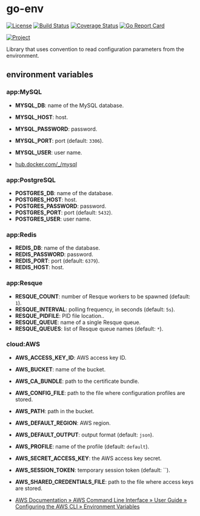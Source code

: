 # go-env

[![License](https://img.shields.io/badge/license-Apache%20License%202.0-blue.svg?style=flat)][license]
[![Build Status](https://travis-ci.org/steenzout/go-env.svg?branch=master)](https://travis-ci.org/steenzout/go-env/)
[![Coverage Status](https://coveralls.io/repos/steenzout/go-env/badge.svg?branch=master&service=github)](https://coveralls.io/github/steenzout/go-env?branch=master)
[![Go Report Card](https://goreportcard.com/badge/github.com/steenzout/go-env)](https://goreportcard.com/report/github.com/steenzout/go-env)

[![Project](https://www.openhub.net/p/go-steenzout-env/widgets/project_thin_badge.gif)][project]

Library that uses convention to read configuration parameters from the environment.


## environment variables

### app:MySQL

- **MYSQL_DB**: name of the MySQL database.
- **MYSQL_HOST**: host.
- **MYSQL_PASSWORD**: password.
- **MYSQL_PORT**: port (default: `3306`).
- **MYSQL_USER**: user name.


- [hub.docker.com/_/mysql](https://hub.docker.com/_/mysql/)


### app:PostgreSQL

- **POSTGRES_DB**: name of the database.
- **POSTGRES_HOST**: host.
- **POSTGRES_PASSWORD**: password.
- **POSTGRES_PORT**: port (default: `5432`).
- **POSTGRES_USER**: user name.

### app:Redis

- **REDIS_DB**: name of the database.
- **REDIS_PASSWORD**: password.
- **REDIS_PORT**: port (default: `6379`).
- **REDIS_HOST**: host.


### app:Resque

- **RESQUE_COUNT**: number of Resque workers to be spawned (default: `1`).
- **RESQUE_INTERVAL**: polling frequency, in seconds (default: `5s`).
- **RESQUE_PIDFILE**: PID file location..
- **RESQUE_QUEUE**: name of a single Resque queue.
- **RESQUE_QUEUES**: list of Resque queue names (default: `*`).


### cloud:AWS

- **AWS_ACCESS_KEY_ID**: AWS access key ID.
- **AWS_BUCKET**: name of the bucket.
- **AWS_CA_BUNDLE**: path to the certificate bundle.
- **AWS_CONFIG_FILE**: path to the file where configuration profiles are stored.
- **AWS_PATH**: path in the bucket.
- **AWS_DEFAULT_REGION**: AWS region.
- **AWS_DEFAULT_OUTPUT**: output format (default: `json`).
- **AWS_PROFILE**: name of the profile (default: `default`).
- **AWS_SECRET_ACCESS_KEY**: the AWS access key secret.
- **AWS_SESSION_TOKEN**: temporary session token (default: ``).
- **AWS_SHARED_CREDENTIALS_FILE**: path to the file where access keys are stored.


- [AWS Documentation » AWS Command Line Interface » User Guide » Configuring the AWS CLI » Environment Variables](http://docs.aws.amazon.com/cli/latest/userguide/cli-environment.html)


[license]:  https://raw.githubusercontent.com/steenzout/go-env/master/LICENSE   "Apache License 2.0"
[project]:  https://www.openhub.net/p/go-steenzout-env/    "OpenHub project page"
